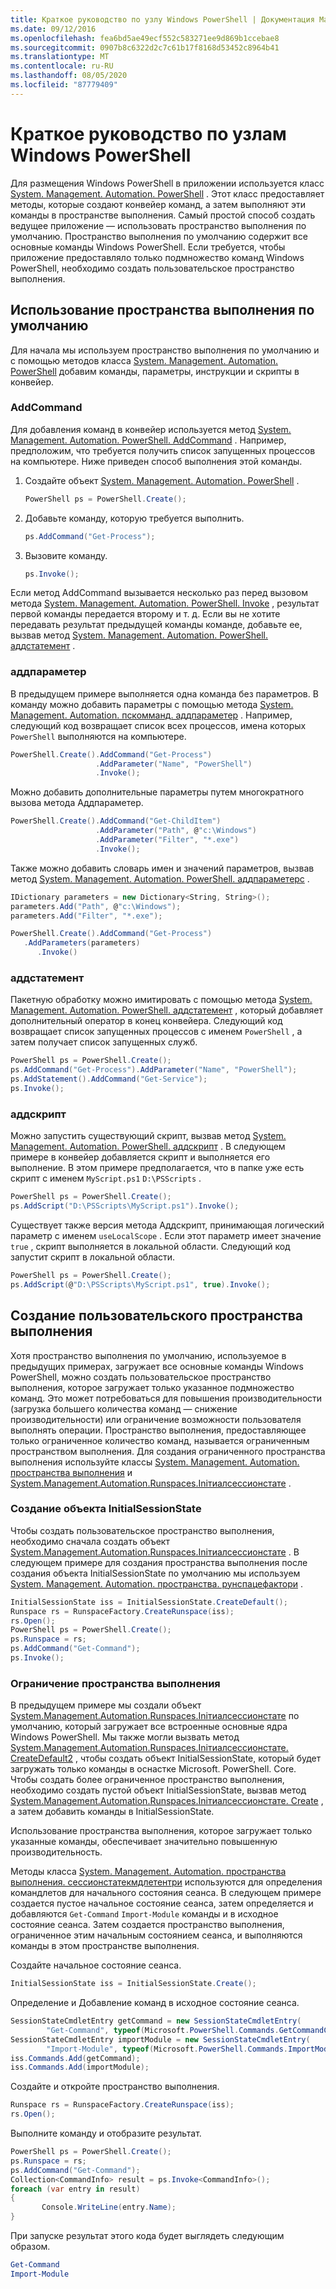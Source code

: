 ```yaml
---
title: Краткое руководство по узлу Windows PowerShell | Документация Майкрософт
ms.date: 09/12/2016
ms.openlocfilehash: fea6bd5ae49ecf552c583271ee9d869b1ccebae8
ms.sourcegitcommit: 0907b8c6322d2c7c61b17f8168d53452c8964b41
ms.translationtype: MT
ms.contentlocale: ru-RU
ms.lasthandoff: 08/05/2020
ms.locfileid: "87779409"
---
```

# <a name="windows-powershell-host-quickstart"></a>Краткое руководство по узлам Windows PowerShell

Для размещения Windows PowerShell в приложении используется класс [System. Management. Automation. PowerShell](/dotnet/api/System.Management.Automation.PowerShell) .
Этот класс предоставляет методы, которые создают конвейер команд, а затем выполняют эти команды в пространстве выполнения.
Самый простой способ создать ведущее приложение — использовать пространство выполнения по умолчанию.
Пространство выполнения по умолчанию содержит все основные команды Windows PowerShell.
Если требуется, чтобы приложение предоставляло только подмножество команд Windows PowerShell, необходимо создать пользовательское пространство выполнения.

## <a name="using-the-default-runspace"></a>Использование пространства выполнения по умолчанию

Для начала мы используем пространство выполнения по умолчанию и с помощью методов класса [System. Management. Automation. PowerShell](/dotnet/api/System.Management.Automation.PowerShell) добавим команды, параметры, инструкции и скрипты в конвейер.

### <a name="addcommand"></a>AddCommand

Для добавления команд в конвейер используется метод [System. Management. Automation. PowerShell. AddCommand](/dotnet/api/System.Management.Automation.PowerShell.AddCommand) .
Например, предположим, что требуется получить список запущенных процессов на компьютере.
Ниже приведен способ выполнения этой команды.

1. Создайте объект [System. Management. Automation. PowerShell](/dotnet/api/System.Management.Automation.PowerShell) .

   ```csharp
   PowerShell ps = PowerShell.Create();
   ```

2. Добавьте команду, которую требуется выполнить.

   ```csharp
   ps.AddCommand("Get-Process");
   ```

3. Вызовите команду.

   ```csharp
   ps.Invoke();
   ```

Если метод AddCommand вызывается несколько раз перед вызовом метода [System. Management. Automation. PowerShell. Invoke](/dotnet/api/System.Management.Automation.PowerShell.Invoke) , результат первой команды передается второму и т. д.
Если вы не хотите передавать результат предыдущей команды команде, добавьте ее, вызвав метод [System. Management. Automation. PowerShell. аддстатемент](/dotnet/api/System.Management.Automation.PowerShell.AddStatement) .

### <a name="addparameter"></a>аддпараметер

В предыдущем примере выполняется одна команда без параметров.
В команду можно добавить параметры с помощью метода [System. Management. Automation. пскомманд. аддпараметер](/dotnet/api/System.Management.Automation.PSCommand.AddParameter) .
Например, следующий код возвращает список всех процессов, имена которых `PowerShell` выполняются на компьютере.

```csharp
PowerShell.Create().AddCommand("Get-Process")
                   .AddParameter("Name", "PowerShell")
                   .Invoke();
```

Можно добавить дополнительные параметры путем многократного вызова метода Аддпараметер.

```csharp                   
PowerShell.Create().AddCommand("Get-ChildItem")
                   .AddParameter("Path", @"c:\Windows")
                   .AddParameter("Filter", "*.exe")
                   .Invoke();
```

Также можно добавить словарь имен и значений параметров, вызвав метод [System. Management. Automation. PowerShell. аддпараметерс](/dotnet/api/System.Management.Automation.PowerShell.AddParameters) .

```csharp
IDictionary parameters = new Dictionary<String, String>();
parameters.Add("Path", @"c:\Windows");
parameters.Add("Filter", "*.exe");

PowerShell.Create().AddCommand("Get-Process")
   .AddParameters(parameters)
      .Invoke()

```

### <a name="addstatement"></a>аддстатемент

Пакетную обработку можно имитировать с помощью метода [System. Management. Automation. PowerShell. аддстатемент](/dotnet/api/System.Management.Automation.PowerShell.AddStatement) , который добавляет дополнительный оператор в конец конвейера.
Следующий код возвращает список запущенных процессов с именем `PowerShell` , а затем получает список запущенных служб.

```csharp
PowerShell ps = PowerShell.Create();
ps.AddCommand("Get-Process").AddParameter("Name", "PowerShell");
ps.AddStatement().AddCommand("Get-Service");
ps.Invoke();
```

### <a name="addscript"></a>аддскрипт

Можно запустить существующий скрипт, вызвав метод [System. Management. Automation. PowerShell. аддскрипт](/dotnet/api/System.Management.Automation.PowerShell.AddScript) .
В следующем примере в конвейер добавляется скрипт и выполняется его выполнение.
В этом примере предполагается, что в папке уже есть скрипт с именем `MyScript.ps1` `D:\PSScripts` .

```csharp
PowerShell ps = PowerShell.Create();
ps.AddScript("D:\PSScripts\MyScript.ps1").Invoke();
```

Существует также версия метода Аддскрипт, принимающая логический параметр с именем `useLocalScope` .
Если этот параметр имеет значение `true` , скрипт выполняется в локальной области.
Следующий код запустит скрипт в локальной области.

```csharp
PowerShell ps = PowerShell.Create();
ps.AddScript(@"D:\PSScripts\MyScript.ps1", true).Invoke();
```

## <a name="creating-a-custom-runspace"></a>Создание пользовательского пространства выполнения

Хотя пространство выполнения по умолчанию, используемое в предыдущих примерах, загружает все основные команды Windows PowerShell, можно создать пользовательское пространство выполнения, которое загружает только указанное подмножество команд.
Это может потребоваться для повышения производительности (загрузка большего количества команд — снижение производительности) или ограничение возможности пользователя выполнять операции.
Пространство выполнения, предоставляющее только ограниченное количество команд, называется ограниченным пространством выполнения.
Для создания ограниченного пространства выполнения используйте классы [System. Management. Automation. пространства выполнения](/dotnet/api/System.Management.Automation.Runspaces.Runspace) и [System.Management.Automation.Runspaces.Iniтиалсессионстате](/dotnet/api/System.Management.Automation.Runspaces.InitialSessionState) .

### <a name="creating-an-initialsessionstate-object"></a>Создание объекта InitialSessionState

Чтобы создать пользовательское пространство выполнения, необходимо сначала создать объект [System.Management.Automation.Runspaces.Iniтиалсессионстате](/dotnet/api/System.Management.Automation.Runspaces.InitialSessionState) .
В следующем примере для создания пространства выполнения после создания объекта InitialSessionState по умолчанию мы используем [System. Management. Automation. пространства. рунспацефактори](/dotnet/api/System.Management.Automation.Runspaces.RunspaceFactory) .

```csharp
InitialSessionState iss = InitialSessionState.CreateDefault();
Runspace rs = RunspaceFactory.CreateRunspace(iss);
rs.Open();
PowerShell ps = PowerShell.Create();
ps.Runspace = rs;
ps.AddCommand("Get-Command");
ps.Invoke();
```

### <a name="constraining-the-runspace"></a>Ограничение пространства выполнения

В предыдущем примере мы создали объект [System.Management.Automation.Runspaces.Iniтиалсессионстате](/dotnet/api/System.Management.Automation.Runspaces.InitialSessionState) по умолчанию, который загружает все встроенные основные ядра Windows PowerShell.
Мы также могли вызвать метод [System.Management.Automation.Runspaces.Iniтиалсессионстате. CreateDefault2](/dotnet/api/System.Management.Automation.Runspaces.InitialSessionState.CreateDefault2) , чтобы создать объект InitialSessionState, который будет загружать только команды в оснастке Microsoft. PowerShell. Core.
Чтобы создать более ограниченное пространство выполнения, необходимо создать пустой объект InitialSessionState, вызвав метод [System.Management.Automation.Runspaces.Iniтиалсессионстате. Create](/dotnet/api/System.Management.Automation.Runspaces.InitialSessionState.Create) , а затем добавить команды в InitialSessionState.

Использование пространства выполнения, которое загружает только указанные команды, обеспечивает значительно повышенную производительность.

Методы класса [System. Management. Automation. пространства выполнения. сессионстатекмдлетентри](/dotnet/api/System.Management.Automation.Runspaces.SessionStateCmdletEntry) используются для определения командлетов для начального состояния сеанса.
В следующем примере создается пустое начальное состояние сеанса, затем определяется и добавляются `Get-Command` `Import-Module` команды и в исходное состояние сеанса.
Затем создается пространство выполнения, ограниченное этим начальным состоянием сеанса, и выполняются команды в этом пространстве выполнения.

Создайте начальное состояние сеанса.

```csharp
InitialSessionState iss = InitialSessionState.Create();
```

Определение и Добавление команд в исходное состояние сеанса.

```csharp
SessionStateCmdletEntry getCommand = new SessionStateCmdletEntry(
        "Get-Command", typeof(Microsoft.PowerShell.Commands.GetCommandCommand), "");
SessionStateCmdletEntry importModule = new SessionStateCmdletEntry(
        "Import-Module", typeof(Microsoft.PowerShell.Commands.ImportModuleCommand), "");
iss.Commands.Add(getCommand);
iss.Commands.Add(importModule);
```

Создайте и откройте пространство выполнения.

```csharp
Runspace rs = RunspaceFactory.CreateRunspace(iss);
rs.Open();
```

Выполните команду и отобразите результат.

```csharp
PowerShell ps = PowerShell.Create();
ps.Runspace = rs;
ps.AddCommand("Get-Command");
Collection<CommandInfo> result = ps.Invoke<CommandInfo>();
foreach (var entry in result)
{
       Console.WriteLine(entry.Name);
}
```

При запуске результат этого кода будет выглядеть следующим образом.

```powershell
Get-Command
Import-Module
```
